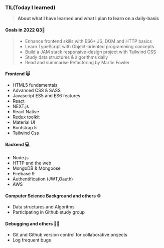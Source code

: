 
### TIL(Today I learned)

> **About what I have learned and what I plan to learn on a daily-basis**



#### Goals in 2022 Q3📝

> - Enhance frontend skills with ES6+ JS, DOM and HTTP basics
> - Learn TypeScript with Object-oriented programming concepts
> - Build a JAM stack responsive-design project with Tailwind CSS 
> - Study data structures & algorithms daily
> - Read and summarise Refactoring by Martin Fowler 

#### Frontend 🐱
 - HTML5 fundamentals
 - Advanced CSS & SASS
 - Javascript ES5 and ES6 features
 - React
 - NEXT.js
 - React Native
 - Redux toolkit
 - Material UI 
 - Bootstrap 5
 - Tailwind Css
 
#### Backend 💻
 - Node.js
 - HTTP and the web
 - MongoDB & Mongoose
 - Firebase 9
 - Authentification (JWT,Oauth)
 - AWS

#### Computer Science Background and others ⚙️
 - Data structures and Algoritms
 - Participating in Github study group  
 
#### Debugging and others 👩‍💻 
- Git and Github version control for collaborative projects
- Log frequent bugs


